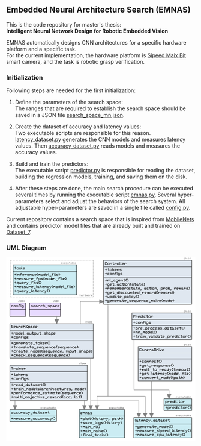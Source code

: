 ## Embedded Neural Architecture Search (EMNAS)

This is the code repository for master's thesis: <br />
**Intelligent Neural Network Design for Robotic Embedded Vision**

EMNAS automatically designs CNN architectures for a specific hardware platform and a specific task. <br />
For the current implementation, the hardware platform is [Sipeed Maix Bit](https://www.seeedstudio.com/Sipeed-MAix-BiT-for-RISC-V-AI-IoT-p-2872.html) smart camera,
and the task is robotic grasp verification.

### Initialization
Following steps are needed for the first initialization:
1. Define the parameters of the search space: <br />
  The ranges that are required to establish the search space should be saved in a JSON file [search_space_mn\.json](search_space_mn.json).
  
2. Create the dataset of accuracy and latency values: <br />
  Two executable scripts are responsible for this reason. [latency_dataset\.py](latency_dataset.py) generates the CNN models and measures latency values. Then [accuracy_dataset\.py](accuracy_dataset.py) reads models and measures the accuracy values.
  
3. Build and train the predictors: <br />
  The executable script  [predictor\.py](predictor.py) is responsible for reading the dataset, building the regression models, training, and saving them on the disk.
  
4. After these steps are done, the main search procedure can be executed several times by running the executable script [emnas\.py](emnas.py). Several hyper-parameters select and adjust the behaviors of the search system. All adjustable hyper-parameters are saved in a single file called [config\.py](config.py). 

Current repository contains a search space that is inspired from [MobileNets](https://arxiv.org/abs/1704.04861)
and contains predictor model files that are already built and trained on [Dataset_7](https://github.com/amirhpd/emnas/blob/master/latency_datasets/Dataset_7/table.csv).

### UML Diagram
![alt text](https://github.com/amirhpd/emnas/blob/master/media/overall_uml.png "Overall UML")

